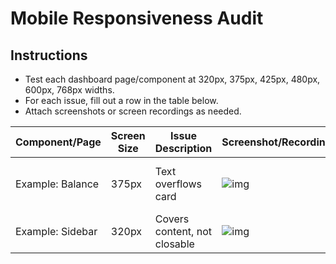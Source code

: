 # Mobile Responsiveness Audit

## Instructions

- Test each dashboard page/component at 320px, 375px, 425px, 480px, 600px, 768px widths.
- For each issue, fill out a row in the table below.
- Attach screenshots or screen recordings as needed.

| Component/Page   | Screen Size | Issue Description            | Screenshot/Recording | Priority (High/Med/Low) | Notes/Fix Ideas                 |
| ---------------- | ----------- | ---------------------------- | -------------------- | ----------------------- | ------------------------------- |
| Example: Balance | 375px       | Text overflows card          | ![img](path)         | High                    | Use flex-wrap, reduce font size |
| Example: Sidebar | 320px       | Covers content, not closable | ![img](path)         | High                    | Use hamburger menu              |
